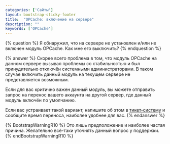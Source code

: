 ```yaml
---
categories: ['Сайты']
layout: bootstrap-sticky-footer
title:  "OPCache: включение на сервере"
description: ""
keywords: ['OPCache']
---
```


{% question %}
Я обнаружил, что на сервере не установлен и/или не включен модуль OPCache. Как мне его выключить? 
{% endquestion %}

{% answer %}
Скорее всего проблема в том, что модуль OPCache на данном сервере вызывал проблемы со стабильностью и был принудительно отключён системными администраторами. В таком случае включить данный модуль на текущем сервере не представляется возможным.

Если для вас критично важен данный модуль, вы можете отправить запрос на перенос вашего аккаунта на другой сервер, где данный модуль включён по умолчанию.

Если вас устраивает такой вариант, напишите об этом в [тикет-систему](https://cp.beget.com/support) и сообщите время переноса, наиболее удобнее для вас.
{% endanswer %}

{% BootstrapWarningR10 %}
Это лишь предположение и наиболее частая причина. Желательно всё-таки уточнять данный вопрос у поддержки.
{% endBootstrapWarningR10 %}
